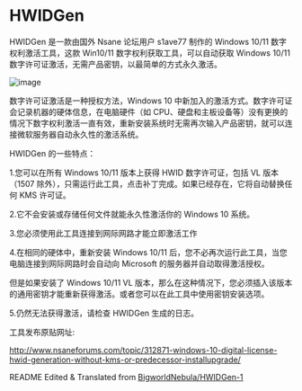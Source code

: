 # HWIDGen
HWIDGen 是一款由国外 Nsane 论坛用户 s1ave77 制作的 Windows 10/11 数字权利激活工具，这款 Win10/11 数字权利获取工具，可以自动获取 Windows 10/11 数字许可证激活，无需产品密钥，以最简单的方式永久激活。

![image](https://user-images.githubusercontent.com/75155322/177228396-91d9e467-b41a-453c-8046-f679d213ff53.png)

数字许可证激活是一种授权方法，Windows 10 中新加入的激活方式。数字许可证会记录机器的硬体信息，在电脑硬件（如 CPU、硬盘和主板设备等）没有更换的情况下数字权利激活一直有效，重新安装系统时无需再次输入产品密钥，就可以连接微软服务器自动永久性的激活系统。

HWIDGen 的一些特点：

1.您可以在所有 Windows 10/11 版本上获得 HWID 数字许可证，包括 VL 版本（1507 除外），只需运行此工具，点击补丁完成。如果已经存在，它将自动替换任何 KMS 许可证。

2.它不会安装或存储任何文件就能永久性激活你的 Windows 10 系统。

3.您必须使用此工具连接到网际网路才能立即激活工作

4.在相同的硬体中，重新安装 Windows 10/11 后，您不必再次运行此工具，当您电脑连接到网际网路时会自动向 Microsoft 的服务器并自动取得激活授权。

但是如果安装了 Windows 10/11 VL 版本，那么在这种情况下，您必须插入该版本的通用密钥才能重新获得激活。或者您可以在此工具中使用密钥安装选项。

5.仍然无法获得激活，请检查 HWIDGen 生成的日志。

工具发布原贴网址:

http://www.nsaneforums.com/topic/312871-windows-10-digital-license-hwid-generation-without-kms-or-predecessor-installupgrade/

README Edited & Translated from [BigworldNebula/HWIDGen-1](https://github.com/BigworldNebula/HWIDGen-1/blob/master/README.md)
